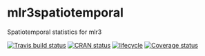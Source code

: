 # mlr3spatiotemporal

Spatiotemporal statistics for mlr3

[![Travis build status](https://travis-ci.org/mlr-org/mlr3spatiotemporal.svg?branch=master)](https://travis-ci.org/mlr-org/mlr3spatiotemporal)
[![CRAN status](https://www.r-pkg.org/badges/version/mlr3spatiotemporal)](https://cran.r-project.org/package=mlr3spatiotemporal)
[![lifecycle](https://img.shields.io/badge/lifecycle-experimental-orange.svg)](https://www.tidyverse.org/lifecycle/#experimental)
[![Coverage status](https://codecov.io/gh/mlr-org/mlr3spatiotemporal/branch/master/graph/badge.svg)](https://codecov.io/github/mlr-org/mlr3spatiotemporal?branch=master)

